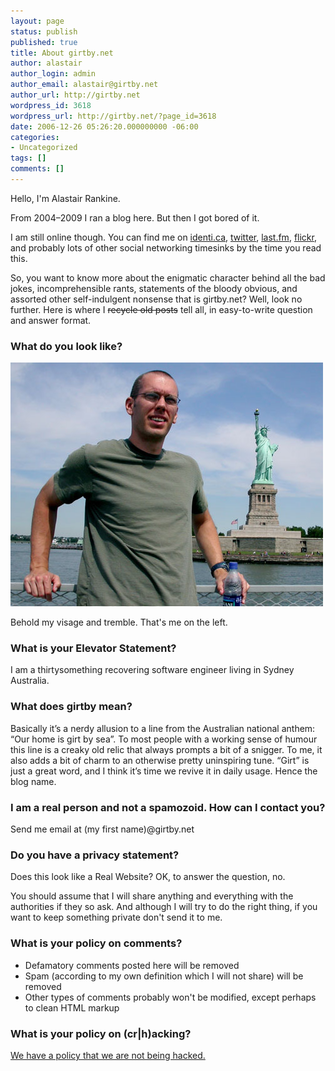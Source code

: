 ```yaml
---
layout: page
status: publish
published: true
title: About girtby.net
author: alastair
author_login: admin
author_email: alastair@girtby.net
author_url: http://girtby.net
wordpress_id: 3618
wordpress_url: http://girtby.net/?page_id=3618
date: 2006-12-26 05:26:20.000000000 -06:00
categories:
- Uncategorized
tags: []
comments: []
---
```

Hello, I'm Alastair Rankine.

From 2004&ndash;2009 I ran a blog here. But then I got bored of it.

I am still online though. You can find me on [identi.ca](http://identi.ca/alastair), [twitter](http://twitter.com/randomphrase), [last.fm](http://www.last.fm/user/randomphrase), [flickr](http://www.flickr.com/photos/arankine/), and probably lots of other social networking timesinks by the time you read this.

So, you want to know more about the enigmatic character behind all the bad jokes, incomprehensible rants, statements of the bloody obvious, and assorted other self-indulgent nonsense that is girtby.net? Well, look no further. Here is where I <del>recycle old posts</del> tell all, in easy-to-write question and answer format.

### What do you look like?

<img src="/images/alastair-and-statue.jpg" alt="Alastair and Statue" width="500" height="390"/>

Behold my visage and tremble. That's me on the left.

### What is your Elevator Statement?

I am a thirtysomething recovering software engineer living in Sydney Australia.

### What does girtby mean?

Basically it’s a nerdy allusion to a line from the Australian national anthem: “Our home is girt by sea”. To most people with a working sense of humour this line is a creaky old relic that always prompts a bit of a snigger. To me, it also adds a bit of charm to an otherwise pretty uninspiring tune. “Girt” is just a great word, and I think it’s time we revive it in daily usage. Hence the blog name.

### I am a real person and not a spamozoid. How can I contact you?

Send me email at (my first name)@girtby.net

### Do you have a privacy statement?

Does this look like a Real Website? OK, to answer the question, no.

You should assume that I will share anything and everything with the authorities if they so ask. And although I will try to do the right thing, if you want to keep something private don't send it to me.

### What is your policy on comments?

 - Defamatory comments posted here will be removed
 - Spam (according to my own definition which I will not share) will be removed
 - Other types of comments probably won't be modified, except perhaps to clean HTML markup

### What is your policy on (cr|h)acking?

[We have a policy that we are not being hacked.](http://www.kottke.org/04/07/my-new-policy)

